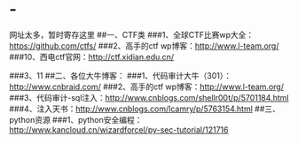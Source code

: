 # -
网址太多，暂时寄存这里
##一、CTF类
###1、全球CTF比赛wp大全：https://github.com/ctfs/
###2、高手的ctf wp博客：http://www.l-team.org/
###10、西电ctf官网：http://ctf.xidian.edu.cn/

###3、11
##二、各位大牛博客：
###1、代码审计大牛（301）：http://www.cnbraid.com/
###2、高手的ctf wp博客：http://www.l-team.org/
###3、代码审计-sql注入：http://www.cnblogs.com/shellr00t/p/5701184.html
###4、注入天书：http://www.cnblogs.com/lcamry/p/5763154.html
##三、python资源
###1、python安全编程：http://www.kancloud.cn/wizardforcel/py-sec-tutorial/121716
